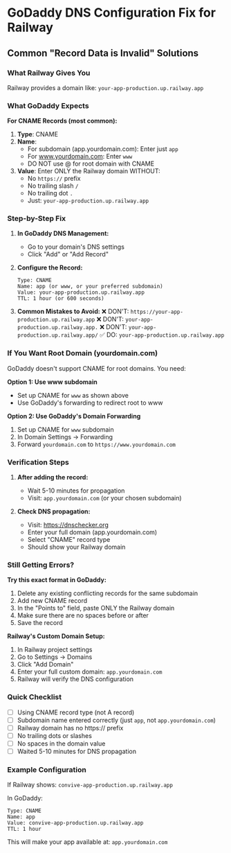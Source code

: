 # GoDaddy DNS Configuration Fix for Railway

## Common "Record Data is Invalid" Solutions

### What Railway Gives You
Railway provides a domain like: `your-app-production.up.railway.app`

### What GoDaddy Expects

**For CNAME Records (most common):**

1. **Type**: CNAME
2. **Name**: 
   - For subdomain (app.yourdomain.com): Enter just `app`
   - For www.yourdomain.com: Enter `www`
   - DO NOT use @ for root domain with CNAME
3. **Value**: Enter ONLY the Railway domain WITHOUT:
   - No `https://` prefix
   - No trailing slash `/`
   - No trailing dot `.`
   - Just: `your-app-production.up.railway.app`

### Step-by-Step Fix

1. **In GoDaddy DNS Management:**
   - Go to your domain's DNS settings
   - Click "Add" or "Add Record"

2. **Configure the Record:**
   ```
   Type: CNAME
   Name: app (or www, or your preferred subdomain)
   Value: your-app-production.up.railway.app
   TTL: 1 hour (or 600 seconds)
   ```

3. **Common Mistakes to Avoid:**
   ❌ DON'T: `https://your-app-production.up.railway.app`
   ❌ DON'T: `your-app-production.up.railway.app.`
   ❌ DON'T: `your-app-production.up.railway.app/`
   ✅ DO: `your-app-production.up.railway.app`

### If You Want Root Domain (yourdomain.com)

GoDaddy doesn't support CNAME for root domains. You need:

**Option 1: Use www subdomain**
- Set up CNAME for `www` as shown above
- Use GoDaddy's forwarding to redirect root to www

**Option 2: Use GoDaddy's Domain Forwarding**
1. Set up CNAME for `www` subdomain
2. In Domain Settings → Forwarding
3. Forward `yourdomain.com` to `https://www.yourdomain.com`

### Verification Steps

1. **After adding the record:**
   - Wait 5-10 minutes for propagation
   - Visit: `app.yourdomain.com` (or your chosen subdomain)

2. **Check DNS propagation:**
   - Visit: https://dnschecker.org
   - Enter your full domain (app.yourdomain.com)
   - Select "CNAME" record type
   - Should show your Railway domain

### Still Getting Errors?

**Try this exact format in GoDaddy:**
1. Delete any existing conflicting records for the same subdomain
2. Add new CNAME record
3. In the "Points to" field, paste ONLY the Railway domain
4. Make sure there are no spaces before or after
5. Save the record

**Railway's Custom Domain Setup:**
1. In Railway project settings
2. Go to Settings → Domains
3. Click "Add Domain"
4. Enter your full custom domain: `app.yourdomain.com`
5. Railway will verify the DNS configuration

### Quick Checklist

- [ ] Using CNAME record type (not A record)
- [ ] Subdomain name entered correctly (just `app`, not `app.yourdomain.com`)
- [ ] Railway domain has no https:// prefix
- [ ] No trailing dots or slashes
- [ ] No spaces in the domain value
- [ ] Waited 5-10 minutes for DNS propagation

### Example Configuration

If Railway shows: `convive-app-production.up.railway.app`

In GoDaddy:
```
Type: CNAME
Name: app
Value: convive-app-production.up.railway.app
TTL: 1 hour
```

This will make your app available at: `app.yourdomain.com`
